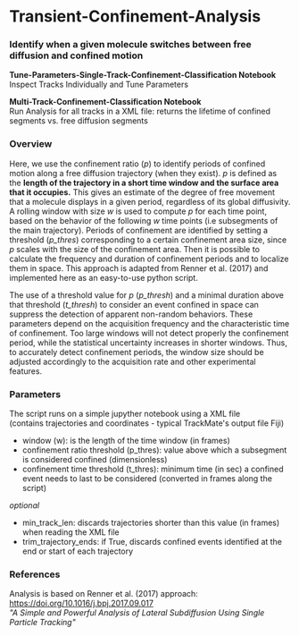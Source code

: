 # Transient-Confinement-Analysis
### Identify when a given molecule switches between free diffusion and confined motion

**Tune-Parameters-Single-Track-Confinement-Classification Notebook** <br>
Inspect Tracks Individually and Tune Parameters

**Multi-Track-Confinement-Classification Notebook** <br> 
Run Analysis for all tracks in a XML file: returns the lifetime of confined segments vs. free diffusion segments

### Overview

Here, we use the confinement ratio (*p*) to identify periods of confined motion along a free diffusion trajectory (when they exist).
*p* is defined as the **length of the trajectory in a short time window and the surface area that it occupies.**
This gives an estimate of the degree of free movement that a molecule displays in a given period, regardless of its global diffusivity.
A rolling window with size *w* is used to compute *p* for each time point, based on the behavior of the following *w* time points (i.e subsegments of the main trajectory).
Periods of confinement are identified by setting a threshold (*p_thres*) corresponding to a certain confinement area size, 
since *p* scales with the size of the confinement area. Then it is possible to calculate the frequency and duration of confinement periods 
and to localize them in space. This approach is adapted from Renner et al. (2017) and implemented here as an easy-to-use python script.

The use of a threshold value for *p* (*p_thresh*) and a minimal duration above that threshold (*t_thresh*) to consider an event confined in space
can suppress the detection of apparent non-random behaviors. These parameters depend on the acquisition frequency and the characteristic time of confinement. 
Too large windows will not detect properly the confinement period, while the statistical uncertainty increases in shorter windows. 
Thus, to accurately detect confinement periods, the window size should be adjusted accordingly to the acquisition rate and other experimental features.

### Parameters

The script runs on a simple jupyther notebook using a XML file <br> 
(contains trajectories and coordinates - typical TrackMate's output file Fiji)

- window (w): is the length of the time window (in frames)
- confinement ratio threshold (p_thres): value above which a subsegment is considered confined (dimensionless)
- confinement time threshold (t_thres): minimum time (in sec) a confined event needs to last to be considered (converted in frames along the script)

*optional*
- min_track_len: discards trajectories shorter than this value (in frames) when reading the XML file
- trim_trajectory_ends: if True, discards confined events identified at the end or start of each trajectory

### References
Analysis is based on Renner et al. (2017) approach: https://doi.org/10.1016/j.bpj.2017.09.017 <br>
*"A Simple and Powerful Analysis of Lateral Subdiffusion Using Single Particle Tracking"*
